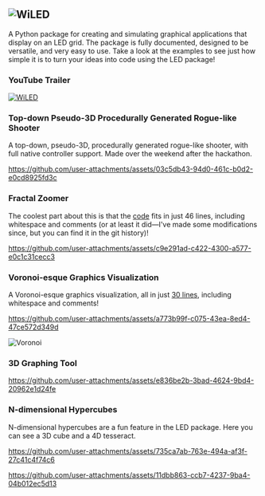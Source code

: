 ![WiLED](https://github.com/sekaha/LED/assets/22718210/cb89ff39-6202-45be-9f80-c973a3ea1b29)
---
A Python package for creating and simulating graphical applications that display on an LED grid. The package is fully documented, designed to be versatile, and very easy to use. Take a look at the examples to see just how simple it is to turn your ideas into code using the LED package!

### YouTube Trailer
[![WiLED](https://i.imgur.com/0CPYuYF.png)](https://www.youtube.com/watch?v=WWUICMdFa3I)

### Top-down Pseudo-3D Procedurally Generated Rogue-like Shooter
A top-down, pseudo-3D, procedurally generated rogue-like shooter, with full native controller support. Made over the weekend after the hackathon.

https://github.com/user-attachments/assets/03c5db43-94d0-461c-b0d2-e0cd8925fd3c

### Fractal Zoomer
The coolest part about this is that the [code](https://raw.githubusercontent.com/sekaha/LED/refs/heads/main/Examples/fractal.py) fits in just 46 lines, including whitespace and comments (or at least it did—I've made some modifications since, but you can find it in the git history)!

https://github.com/user-attachments/assets/c9e291ad-c422-4300-a577-e0c1c31cecc3

### Voronoi-esque Graphics Visualization
A Voronoi-esque graphics visualization, all in just [30 lines](https://github.com/sekaha/LED/blob/main/Examples/crystals.py), including whitespace and comments!

https://github.com/user-attachments/assets/a773b99f-c075-43ea-8ed4-47ce572d349d  

![Voronoi](https://user-images.githubusercontent.com/22718210/164121674-fb5c522a-1240-46e9-967c-c2679257c367.jpg)

### 3D Graphing Tool

https://github.com/user-attachments/assets/e836be2b-3bad-4624-9bd4-20962e1d24fe

### N-dimensional Hypercubes
N-dimensional hypercubes are a fun feature in the LED package. Here you can see a 3D cube and a 4D tesseract.

https://github.com/user-attachments/assets/735ca7ab-763e-494a-af3f-27c41c4f74c6

https://github.com/user-attachments/assets/11dbb863-ccb7-4237-9ba4-04b012ec5d13
